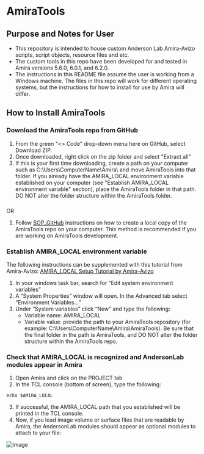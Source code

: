 # AmiraTools

## Purpose and Notes for User
- This repository is intended to house custom Anderson Lab Amira-Avizo scripts, script objects, resource files and etc. 
- The custom tools in this repo have been developed for and tested in Amira versions 5.6.0, 6.0.1, and 6.2.0. 
- The instructions in this README file assume the user is working from a Windows machine. 
The files in this repo will work for different operating systems, but the instructions for how to install for use by Amira will differ. 

## How to Install AmiraTools
### Download the AmiraTools repo from GitHub
1. From the green "<> Code" drop-down menu here on GitHub, select Download ZIP. 
2. Once downloaded, right click on the zip folder and select "Extract all"
3. If this is your first time downloading, create a path on your computer such as C:\Users\ComputerName\Amira\ and move AmiraTools into that folder. If you already have the AMIRA_LOCAL environment variable established on your computer (see "Establish AMIRA_LOCAL environment variable" section), place the AmiraTools folder in that path. DO NOT alter the folder structure within the AmiraTools folder. 

###
OR 

1. Follow [SOP_GitHub](https://uofutah.sharepoint.com/:w:/s/Andersonlabgeneral/EXsGK784OCBJt2wU2yTOhe4BKsbqxCDouksPdQlos3E6Vw?e=gQMHkm) 
instructions on how to create a local copy of the AmiraTools repo on your computer. This method is recommended if you are working on AmiraTools development. 

### Establish AMIRA_LOCAL environment variable
The following instructions can be supplemented with this tutorial from Amira-Avizo: [AMIRA_LOCAL Setup Tutorial by Amira-Avizo](https://www.thermofisher.com/software-em-3d-vis/xtra-library/xtras/amira_local-setup-tutorial) 
1. In your windows task bar, search for “Edit system environment variables”
2. A “System Properties” window will open. In the Advanced tab select “Environment Variables…”
3. Under “System variables” click “New” and type the following:
	- Variable name: AMIRA_LOCAL
	- Variable value: provide the path to your AmiraTools repository (for example: C:\Users\ComputerName\Amira\AmiraTools). Be sure that the final folder in the path is AmiraTools, and DO NOT alter the folder structure within the AmiraTools repo.

### Check that AMIRA_LOCAL is recognized and AndersonLab modules appear in Amira
1. Open Amira and click on the PROJECT tab
2. In the TCL console (bottom of screen), type the following: 
```shell
echo $AMIRA_LOCAL
```
3. If successful, the AMIRA_LOCAL path that you established will be printed in the TCL console.
4. Now, if you load image volume or surface files that are readable by Amira, the AndersonLab modules should appear as optional modules to attach to your file:

![image](https://github.com/user-attachments/assets/baa91e3f-2184-4130-bb00-61801366ea0b)


